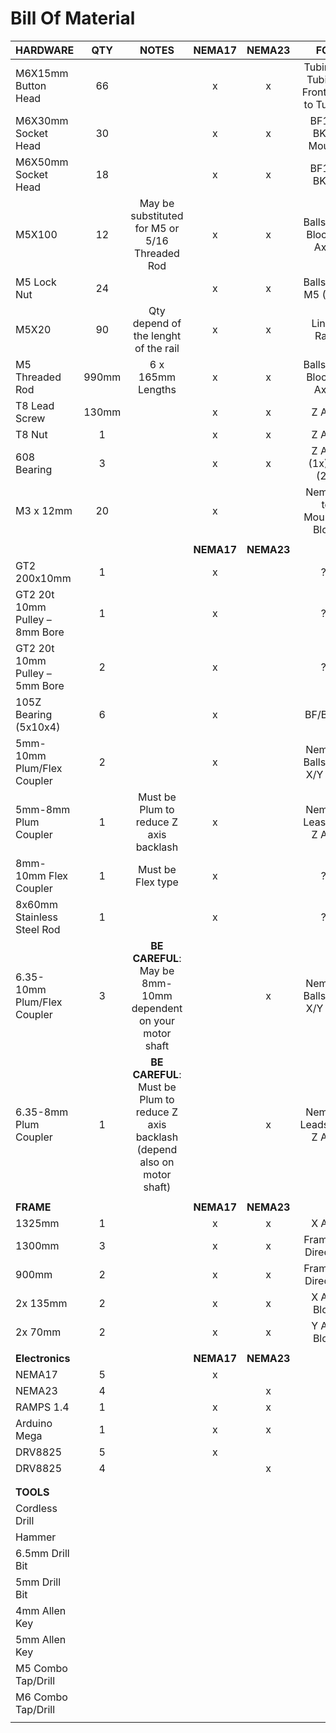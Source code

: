 # Bill Of Material

| HARDWARE                       |  QTY  |                                        NOTES                                        |   NEMA17   |   NEMA23   |                              FOR                               |
| ------------------------------ | :---: | :---------------------------------------------------------------------------------: | :--------: | :--------: | :------------------------------------------------------------: |
| M6X15mm Button Head            |  66   |                                                 |     x      |     x      |                     Tubing to Tubing / Frontplate to Tubing                  |
| M6X30mm Socket Head            |  30   |                                                                                     |     x      |     x      |                       BF12 / BK12 Mounts                            |
| M6X50mm Socket Head            |  18   |                                                                                     |     x      |     x      | BF12 / BK12                                                              |
| M5X100                         |  12   |                   May be substituted for M5 or 5/16 Threaded Rod                    |     x      |     x      |                    Ballscrew Block (Y Axis)                    |
| M5 Lock Nut                    |  24   |                                                                                     |     x      |     x      |                       Ballscrew M5 (12x)                       |
| M5X20                          |  90   |                    Qty depend of the lenght of the rail                                                                 |     x      |     x      | Linear Rails |
| M5 Threaded Rod                | 990mm |                                  6 x 165mm Lengths                                  |     x      |     x      |                    Ballscrew Block (X Axis)                    |
| T8 Lead Screw                  | 130mm |                                                                                     |     x      |     x      |                             Z Axis                             |
| T8 Nut                         |   1   |                                                                                     |     x      |     x      |                             Z Axis                             |
| 608 Bearing                    |   3   |                                                                                     |     x      |     x      |                      Z Axis (1x), ?? (2x)                      |
| M3 x 12mm                      |  20   |                                                                                     |     x      |            |                    Nema17 to Mounting Block                    |
|                                |       |                                                                                     |            |            |
|                                |       |                                                                                     | **NEMA17** | **NEMA23** |
| GT2 200x10mm                   |   1   |                                                                                     |     x      |            |                               ??                               |
| GT2 20t 10mm Pulley – 8mm Bore |   1   |                                                                                     |     x      |            |                               ??                               |
| GT2 20t 10mm Pulley – 5mm Bore |   2   |                                                                                     |     x      |            |                               ??                               |
| 105Z Bearing (5x10x4)          |   6   |                                                                                     |     x      |            |                            BF/BK12                             |
| 5mm-10mm Plum/Flex Coupler     |   2   |                                                                                     |     x      |            |                   Nema17 Ballscrew X/Y Axis                    |
| 5mm-8mm Plum Coupler           |   1   |                       Must be Plum to reduce Z axis backlash                        |     x      |            |                     Nema17 Leascrew Z Axis                     |
| 8mm-10mm Flex Coupler          |   1   |                                  Must be Flex type                                  |     x      |            |                               ??                               |
| 8x60mm Stainless Steel Rod     |   1   |                                                                                     |     x      |            |                               ??                               |
| 6.35-10mm Plum/Flex Coupler    |   3   |            **BE CAREFUL**: May be 8mm-10mm dependent on your motor shaft            |            |     x      |                   Nema23 Ballscrew X/Y Axis                    |
| 6.35-8mm Plum Coupler          |   1   | **BE CAREFUL**: Must be Plum to reduce Z axis backlash (depend also on motor shaft) |            |     x      |                    Nema23 Leadscrew Z Axis                     |
|                                |       |                                                                                     |            |            |
| **FRAME**                      |       |                                                                                     | **NEMA17** | **NEMA23** |
| 1325mm                         |   1   |                                                                                     |     x      |     x      |                             X Axis                             |
| 1300mm                         |   3   |                                                                                     |     x      |     x      |                      Frame : X Direction                       |
| 900mm                          |   2   |                                                                                     |     x      |     x      |                      Frame : Y Direction                       |
| 2x 135mm                       |   2   |                                                                                     |     x      |     x      |                          X Axis Block                          |
| 2x 70mm                        |   2   |                                                                                     |     x      |     x      |                          Y Axis Block                          |
|                                |       |                                                                                     |            |            |
| **Electronics**                |       |                                                                                     | **NEMA17** | **NEMA23** |
| NEMA17                         |   5   |                                                                                     |     x      |            |
| NEMA23                         |   4   |                                                                                     |            |     x      |
| RAMPS 1.4                      |   1   |                                                                                     |     x      |     x      |
| Arduino Mega                   |   1   |                                                                                     |     x      |     x      |
| DRV8825                        |   5   |                                                                                     |     x      |            |
| DRV8825                        |   4   |                                                                                     |            |     x      |
|                                |       |                                                                                     |            |            |
|                                |       |                                                                                     |            |            |
| **TOOLS**                      |       |                                                                                     |            |            |
| Cordless Drill                 |       |                                                                                     |            |            |
| Hammer                         |       |                                                                                     |            |            |
| 6.5mm Drill Bit                |       |                                                                                     |            |            |
| 5mm Drill Bit                  |       |                                                                                     |            |            |
| 4mm Allen Key                  |       |                                                                                     |            |            |
| 5mm Allen Key                  |       |                                                                                     |            |            |
| M5 Combo Tap/Drill             |       |                                                                                     |            |            |
| M6 Combo Tap/Drill             |       |                                                                                     |            |            |
|                                |       |                                                                                     |            |            |

